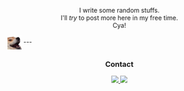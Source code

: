 
<p align="center">
I write some random stuffs.<br>
I'll <i>try</i> to post more here in my free time.<br>
Cya!</p>
<img align="center" src="doge.png" width="32px"/>
---

<h3 align="center">Contact</h2>
<div align="center">
  <a href="https://discord.com/users/891742803791585400">
    <img src="https://img.shields.io/badge/Discord-%235865F2.svg?style=for-the-badge&logo=discord&logoColor=white" />
  </a>
  <a href="https://t.me/Jaogozaydorme">
    <img src="https://img.shields.io/badge/Telegram-2CA5E0?style=for-the-badge&logo=telegram&logoColor=white" />
  </a>
</div>

<!--
[<kbr> ![Discord](https://img.shields.io/badge/Discord-%235865F2.svg?style=for-the-badge&logo=discord&logoColor=white) </kbr>](https://discord.com/users/891742803791585400)
[<kbr> ![Telegram](https://img.shields.io/badge/Telegram-2CA5E0?style=for-the-badge&logo=telegram&logoColor=white) </kbr> ](https://t.me/Jaogozaydorme)
--> 
